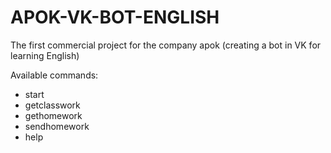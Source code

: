 # APOK-VK-BOT-ENGLISH
The first commercial project for the company apok (creating a bot in VK for learning English)

Available commands:
* start
* getclasswork
* gethomework
* sendhomework
* help

